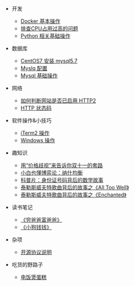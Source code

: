 - 开发
  - [Docker 基本操作](deploy/docker.md)
  - [排查CPU占用过高的问题](deploy/CPU-error.md)
  - [Python 相关基础操作](deploy/python.md)

- 数据库
  - [CentOS7 安装 mysql5.7](database/centos7-installation.md)
  - [Myslq 配置](database/mysql-config.md)
  - [Mysql 基础操作](database/mysql-operations.md)

- 网络
  - [如何判断网站是否已启用 HTTP2](net/http2-judge.md)
  - [HTTP 状态码](net/http-status-code.md)

- 软件操作&小技巧
  - [iTerm2 操作](soft/iTerm2.md)
  - [Windows 操作](soft/Windows.md)

- 趣知识
  - [用“价格歧视”来告诉你双十一的套路](kp/price-discrimination.md)
  - [小白也懂博弈论：纳什均衡](kp/nash-equilibrium.md)
  - [科普片：身份证号码背后的数学故事](kp/id-number.md)
  - [泰勒斯威夫特歌曲背后的故事之《All Too Well》](kp/TaylorSwift-All-To-Well.md)
  - [泰勒斯威夫特歌曲背后的故事之《Enchanted》](kp/TaylorSwift-Enchanted.md)

- 读书笔记
  - [《穷爸爸富爸爸》](book/Rich-Dad-Poor-Dad.md)
  - [《小狗钱钱》](book/Money-oder-das-1×1-des-Geldes.md)
  
- 杂项
  - [开源协议说明](others/open-source-agreement.md)

- 吃货的野路子
  - [电饭煲蛋糕](cook/cake.md)